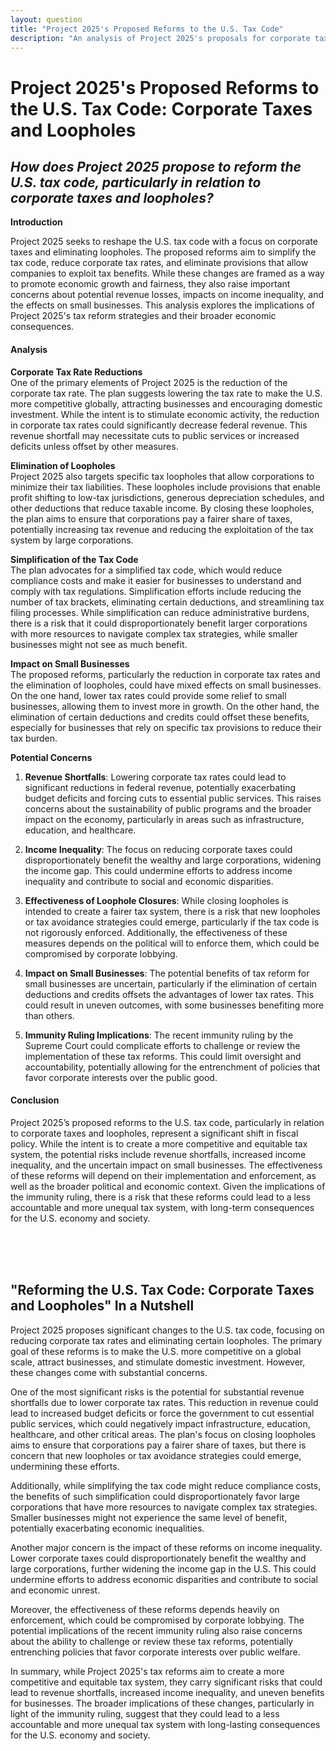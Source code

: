```yaml
---
layout: question
title: "Project 2025's Proposed Reforms to the U.S. Tax Code"
description: "An analysis of Project 2025's proposals for corporate tax reforms and the closing of loopholes, assessing their potential impact on revenue, inequality, and small businesses."
---
```


# Project 2025's Proposed Reforms to the U.S. Tax Code: Corporate Taxes and Loopholes

## *How does Project 2025 propose to reform the U.S. tax code, particularly in relation to corporate taxes and loopholes?*

**Introduction**

Project 2025 seeks to reshape the U.S. tax code with a focus on corporate taxes and eliminating loopholes. The proposed reforms aim to simplify the tax code, reduce corporate tax rates, and eliminate provisions that allow companies to exploit tax benefits. While these changes are framed as a way to promote economic growth and fairness, they also raise important concerns about potential revenue losses, impacts on income inequality, and the effects on small businesses. This analysis explores the implications of Project 2025's tax reform strategies and their broader economic consequences.

#### Analysis

**Corporate Tax Rate Reductions**  
One of the primary elements of Project 2025 is the reduction of the corporate tax rate. The plan suggests lowering the tax rate to make the U.S. more competitive globally, attracting businesses and encouraging domestic investment. While the intent is to stimulate economic activity, the reduction in corporate tax rates could significantly decrease federal revenue. This revenue shortfall may necessitate cuts to public services or increased deficits unless offset by other measures.

**Elimination of Loopholes**  
Project 2025 also targets specific tax loopholes that allow corporations to minimize their tax liabilities. These loopholes include provisions that enable profit shifting to low-tax jurisdictions, generous depreciation schedules, and other deductions that reduce taxable income. By closing these loopholes, the plan aims to ensure that corporations pay a fairer share of taxes, potentially increasing tax revenue and reducing the exploitation of the tax system by large corporations.

**Simplification of the Tax Code**  
The plan advocates for a simplified tax code, which would reduce compliance costs and make it easier for businesses to understand and comply with tax regulations. Simplification efforts include reducing the number of tax brackets, eliminating certain deductions, and streamlining tax filing processes. While simplification can reduce administrative burdens, there is a risk that it could disproportionately benefit larger corporations with more resources to navigate complex tax strategies, while smaller businesses might not see as much benefit.

**Impact on Small Businesses**  
The proposed reforms, particularly the reduction in corporate tax rates and the elimination of loopholes, could have mixed effects on small businesses. On the one hand, lower tax rates could provide some relief to small businesses, allowing them to invest more in growth. On the other hand, the elimination of certain deductions and credits could offset these benefits, especially for businesses that rely on specific tax provisions to reduce their tax burden.

**Potential Concerns**

1. **Revenue Shortfalls**: Lowering corporate tax rates could lead to significant reductions in federal revenue, potentially exacerbating budget deficits and forcing cuts to essential public services. This raises concerns about the sustainability of public programs and the broader impact on the economy, particularly in areas such as infrastructure, education, and healthcare.

2. **Income Inequality**: The focus on reducing corporate taxes could disproportionately benefit the wealthy and large corporations, widening the income gap. This could undermine efforts to address income inequality and contribute to social and economic disparities.

3. **Effectiveness of Loophole Closures**: While closing loopholes is intended to create a fairer tax system, there is a risk that new loopholes or tax avoidance strategies could emerge, particularly if the tax code is not rigorously enforced. Additionally, the effectiveness of these measures depends on the political will to enforce them, which could be compromised by corporate lobbying.

4. **Impact on Small Businesses**: The potential benefits of tax reform for small businesses are uncertain, particularly if the elimination of certain deductions and credits offsets the advantages of lower tax rates. This could result in uneven outcomes, with some businesses benefiting more than others.

5. **Immunity Ruling Implications**: The recent immunity ruling by the Supreme Court could complicate efforts to challenge or review the implementation of these tax reforms. This could limit oversight and accountability, potentially allowing for the entrenchment of policies that favor corporate interests over the public good.

#### Conclusion

Project 2025’s proposed reforms to the U.S. tax code, particularly in relation to corporate taxes and loopholes, represent a significant shift in fiscal policy. While the intent is to create a more competitive and equitable tax system, the potential risks include revenue shortfalls, increased income inequality, and the uncertain impact on small businesses. The effectiveness of these reforms will depend on their implementation and enforcement, as well as the broader political and economic context. Given the implications of the immunity ruling, there is a risk that these reforms could lead to a less accountable and more unequal tax system, with long-term consequences for the U.S. economy and society.

<br><br><br>

## <span id="nutshell">"Reforming the U.S. Tax Code: Corporate Taxes and Loopholes" In a Nutshell</span>

Project 2025 proposes significant changes to the U.S. tax code, focusing on reducing corporate tax rates and eliminating certain loopholes. The primary goal of these reforms is to make the U.S. more competitive on a global scale, attract businesses, and stimulate domestic investment. However, these changes come with substantial concerns.

One of the most significant risks is the potential for substantial revenue shortfalls due to lower corporate tax rates. This reduction in revenue could lead to increased budget deficits or force the government to cut essential public services, which could negatively impact infrastructure, education, healthcare, and other critical areas. The plan's focus on closing loopholes aims to ensure that corporations pay a fairer share of taxes, but there is concern that new loopholes or tax avoidance strategies could emerge, undermining these efforts.

Additionally, while simplifying the tax code might reduce compliance costs, the benefits of such simplification could disproportionately favor large corporations that have more resources to navigate complex tax strategies. Smaller businesses might not experience the same level of benefit, potentially exacerbating economic inequalities.

Another major concern is the impact of these reforms on income inequality. Lower corporate taxes could disproportionately benefit the wealthy and large corporations, further widening the income gap in the U.S. This could undermine efforts to address economic disparities and contribute to social and economic unrest.

Moreover, the effectiveness of these reforms depends heavily on enforcement, which could be compromised by corporate lobbying. The potential implications of the recent immunity ruling also raise concerns about the ability to challenge or review these tax reforms, potentially entrenching policies that favor corporate interests over public welfare.

In summary, while Project 2025's tax reforms aim to create a more competitive and equitable tax system, they carry significant risks that could lead to revenue shortfalls, increased income inequality, and uneven benefits for businesses. The broader implications of these changes, particularly in light of the immunity ruling, suggest that they could lead to a less accountable and more unequal tax system with long-lasting consequences for the U.S. economy and society.
